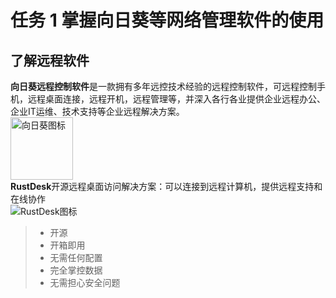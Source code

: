 # 任务 1 掌握向日葵等网络管理软件的使用
## 了解远程软件
**向日葵远程控制软件**是一款拥有多年远控技术经验的远程控制软件，可远程控制手机，远程桌面连接，远程开机，远程管理等，并深入各行各业提供企业远程办公、企业IT运维、技术支持等企业远程解决方案。\
<img src="https://pic2.zhimg.com/v2-2b89ea213b030f594c85351cbe27960e_xll.jpg" alt="向日葵图标" width="100" height="100" align="center"> \
**RustDesk**开源远程桌面访问解决方案：可以连接到远程计算机，提供远程支持和在线协作 \
![RustDesk图标](https://softmall-images.oss-cn-qingdao.aliyuncs.com/20220105/vc-upload-1641373560638-5-rustdesk.png)
> - 开源
> - 开箱即用
> - 无需任何配置
> - 完全掌控数据
> - 无需担心安全问题